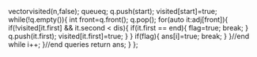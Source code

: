 vector<bool>visited(n,false);
queue<int>q;
q.push(start);
visited[start]=true;
while(!q.empty()){
int front=q.front();
q.pop();
for(auto it:adj[front]){
if(!visited[it.first] && it.second < dis){
if(it.first == end){
flag=true;
break;
}
q.push(it.first);
visited[it.first]=true;
}
}
if(flag){
ans[i]=true;
break;
}
}//end while
i++;
}//end queries
return ans;
}
};